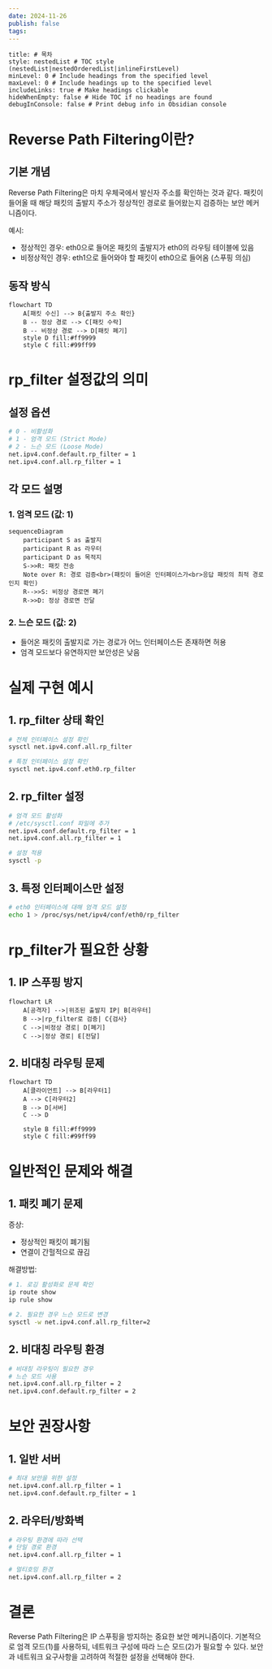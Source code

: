 ```yaml
---
date: 2024-11-26
publish: false
tags:
---
```

```table-of-contents
title: # 목차
style: nestedList # TOC style (nestedList|nestedOrderedList|inlineFirstLevel)
minLevel: 0 # Include headings from the specified level
maxLevel: 0 # Include headings up to the specified level
includeLinks: true # Make headings clickable
hideWhenEmpty: false # Hide TOC if no headings are found
debugInConsole: false # Print debug info in Obsidian console
```
# Reverse Path Filtering이란?

## 기본 개념
Reverse Path Filtering은 마치 우체국에서 발신자 주소를 확인하는 것과 같다. 패킷이 들어올 때 해당 패킷의 출발지 주소가 정상적인 경로로 들어왔는지 검증하는 보안 메커니즘이다.

예시:
- 정상적인 경우: eth0으로 들어온 패킷의 출발지가 eth0의 라우팅 테이블에 있음
- 비정상적인 경우: eth1으로 들어와야 할 패킷이 eth0으로 들어옴 (스푸핑 의심)

## 동작 방식
```mermaid
flowchart TD
    A[패킷 수신] --> B{출발지 주소 확인}
    B -- 정상 경로 --> C[패킷 수락]
    B -- 비정상 경로 --> D[패킷 폐기]
    style D fill:#ff9999
    style C fill:#99ff99
```

# rp_filter 설정값의 의미

## 설정 옵션
```bash
# 0 - 비활성화
# 1 - 엄격 모드 (Strict Mode)
# 2 - 느슨 모드 (Loose Mode)
net.ipv4.conf.default.rp_filter = 1
net.ipv4.conf.all.rp_filter = 1
```

## 각 모드 설명

### 1. 엄격 모드 (값: 1)
```mermaid
sequenceDiagram
    participant S as 출발지
    participant R as 라우터
    participant D as 목적지
    S->>R: 패킷 전송
    Note over R: 경로 검증<br>(패킷이 들어온 인터페이스가<br>응답 패킷의 최적 경로인지 확인)
    R-->>S: 비정상 경로면 폐기
    R->>D: 정상 경로면 전달
```

### 2. 느슨 모드 (값: 2)
- 들어온 패킷의 출발지로 가는 경로가 어느 인터페이스든 존재하면 허용
- 엄격 모드보다 유연하지만 보안성은 낮음

# 실제 구현 예시

## 1. rp_filter 상태 확인
```bash
# 전체 인터페이스 설정 확인
sysctl net.ipv4.conf.all.rp_filter

# 특정 인터페이스 설정 확인
sysctl net.ipv4.conf.eth0.rp_filter
```

## 2. rp_filter 설정
```bash
# 엄격 모드 활성화
# /etc/sysctl.conf 파일에 추가
net.ipv4.conf.default.rp_filter = 1
net.ipv4.conf.all.rp_filter = 1

# 설정 적용
sysctl -p
```

## 3. 특정 인터페이스만 설정
```bash
# eth0 인터페이스에 대해 엄격 모드 설정
echo 1 > /proc/sys/net/ipv4/conf/eth0/rp_filter
```

# rp_filter가 필요한 상황

## 1. IP 스푸핑 방지
```mermaid
flowchart LR
    A[공격자] -->|위조된 출발지 IP| B[라우터]
    B -->|rp_filter로 검증| C{검사}
    C -->|비정상 경로| D[폐기]
    C -->|정상 경로| E[전달]
```

## 2. 비대칭 라우팅 문제
```mermaid
flowchart TD
    A[클라이언트] --> B[라우터1]
    A --> C[라우터2]
    B --> D[서버]
    C --> D
    
    style B fill:#ff9999
    style C fill:#99ff99
```

# 일반적인 문제와 해결

## 1. 패킷 폐기 문제
증상:
- 정상적인 패킷이 폐기됨
- 연결이 간헐적으로 끊김

해결방법:
```bash
# 1. 로깅 활성화로 문제 확인
ip route show
ip rule show

# 2. 필요한 경우 느슨 모드로 변경
sysctl -w net.ipv4.conf.all.rp_filter=2
```

## 2. 비대칭 라우팅 환경
```bash
# 비대칭 라우팅이 필요한 경우
# 느슨 모드 사용
net.ipv4.conf.all.rp_filter = 2
net.ipv4.conf.default.rp_filter = 2
```

# 보안 권장사항

## 1. 일반 서버
```bash
# 최대 보안을 위한 설정
net.ipv4.conf.all.rp_filter = 1
net.ipv4.conf.default.rp_filter = 1
```

## 2. 라우터/방화벽
```bash
# 라우팅 환경에 따라 선택
# 단일 경로 환경
net.ipv4.conf.all.rp_filter = 1

# 멀티호밍 환경
net.ipv4.conf.all.rp_filter = 2
```

# 결론
Reverse Path Filtering은 IP 스푸핑을 방지하는 중요한 보안 메커니즘이다. 기본적으로 엄격 모드(1)를 사용하되, 네트워크 구성에 따라 느슨 모드(2)가 필요할 수 있다. 보안과 네트워크 요구사항을 고려하여 적절한 설정을 선택해야 한다.